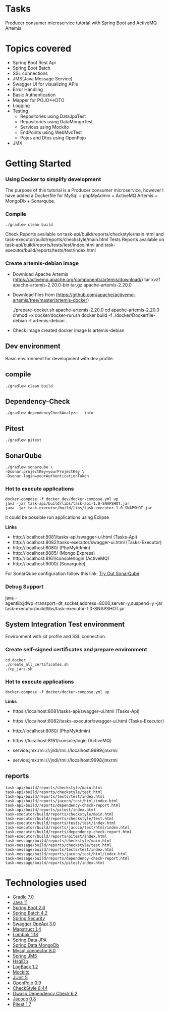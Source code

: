 # Tasks
Producer consumer microservice tutorial with Spring Boot and ActiveMQ Artemis.

# Topics covered
- Spring Boot Rest Api
- Spring Boot Batch
- SSL connections
- JMS(Java Message Service)
- Swagger UI for visualizing APIs
- Error Handling
- Basic Authentication
- Mapper for POJO<->DTO 
- Logging
- Testing
    - Repositories using DataJpaTest
    - Repositories using DataMongoTest
    - Services using Mockito
    - EndPoints using WebMvcTest
    - Pojos and Dtos using OpenPojo
- JMX

# Getting Started
### Using Docker to simplify development
The purpose of this tutorial is a Producer consumer microservice, however I have added a Dockerfile for MySql + phpMyAdmin + ActiveMQ Artemis + MongoDb + Sonarqube.

### Compile
    ./gradlew clean build

Check Reports available on task-api/build/reports/checkstyle/main.html and task-executor/build/reports/checkstyle/main.html
Tests Reports available on task-api/build/reports/tests/test/index.html and task-executor/build/reports/tests/test/index.html

### Create artemis-debian image
 - Download Apache Artemis (https://activemq.apache.org/components/artemis/download/)
    tar xvzf apache-artemis-2.20.0-bin.tar.gz apache-artemis-2.20.0
 - Download files from (https://github.com/apache/activemq-artemis/tree/master/artemis-docker)

    ./prepare-docker.sh apache-artemis-2.20.0
    cd apache-artemis-2.20.0
    chmod +x docker/docker-run.sh
    docker build -f ./docker/Dockerfile-debian -t artemis-debian .

 - Check image created
    docker image ls artemis-debian

## Dev environment
Basic environment for development with dev profile.

## compile
    ./gradlew clean build

## Dependency-Check
    ./gradlew dependencyCheckAnalyze --info

## Pitest
    ./gradlew pitest

## SonarQube
    ./gradlew sonarqube \
    -Dsonar.projectKey=yourProjectKey \
    -Dsonar.login=yourAuthenticationToken

### Hot to execute applications
    docker-compose -f docker_dev/docker-compose.yml up
    java -jar task-api/build/libs/task-api-1.0-SNAPSHOT.jar
    java -jar task-executor/build/libs/task-executor-1.0-SNAPSHOT.jar

it could be possible run applications using Eclipse 

**Links**
 - http://localhost:8081/tasks-api/swagger-ui.html (Tasks-Api)
 - http://localhost:8082/tasks-executor/swagger-ui.html (Tasks-Executor)
 - http://localhost:8080/ (PhpMyAdmin)
 - http://localhost:8085/ (Mongo Express)
 - http://localhost:8161/console/login (ActiveMQ)
 - http://localhost:9000/ (Sonarqube)

For SonarQube configuration follow this link: [Try Out SonarQube](https://docs.sonarqube.org/latest/setup/get-started-2-minutes/)

### Debug Support
java -agentlib:jdwp=transport=dt_socket,address=8000,server=y,suspend=y -jar task-executor/build/libs/task-executor-1.0-SNAPSHOT.jar

## System Integration Test environment
Environment with sit profile and SSL connection.

### Create self-signed certificates and prepare environment
    cd docker
    ./create_all_certificates.sh
    ./cp_jars.sh

### Hot to execute applications
    docker-compose -f docker/docker-compose.yml up

**Links**
 - https://localhost:8081/tasks-api/swagger-ui.html (Tasks-Api)
 - https://localhost:8082/tasks-executor/swagger-ui.html (Tasks-Executor)
 - http://localhost:8080/ (PhpMyAdmin)
 - https://localhost:8161/console/login (ActiveMQ)

 - service:jmx:rmi:///jndi/rmi://localhost:9999/jmxrmi
 - service:jmx:rmi:///jndi/rmi://localhost:9998/jmxrmi

## reports
    task-api/build/reports/checkstyle/main.html
    task-api/build/reports/checkstyle/test.html
    task-api/build/reports/tests/test/index.html
    task-api/build/reports/jacoco/test/html/index.html
    task-api/build/reports/dependency-check-report.html
    task-api/build/reports/pitest/index.html
    task-executor/build/reports/checkstyle/main.html
    task-executor/build/reports/checkstyle/test.html
    task-executor/build/reports/tests/test/index.html
    task-executor/build/reports/jacoco/test/html/index.html
    task-executor/build/reports/dependency-check-report.html
    task-executor/build/reports/pitest/index.html
    task-message/build/reports/checkstyle/main.html
    task-message/build/reports/checkstyle/test.html
    task-message/build/reports/tests/test/index.html
    task-message/build/reports/jacoco/test/html/index.html
    task-message/build/reports/dependency-check-report.html
    task-message/build/reports/pitest/index.html
    

# Technologies used
- [Gradle 7.0](https://gradle.org/)
- [Java 11](https://openjdk.java.net/projects/jdk/11/)
- [Spring Boot 2.6](https://spring.io/projects/spring-boot)
- [Spring Batch 4.2](https://spring.io/projects/spring-batch)
- [Spring Security](https://spring.io/projects/spring-security)
- [Swagger OpeApi 3.0](https://swagger.io/specification/)
- [Mapstruct 1.4](https://mapstruct.org/)
- [Lombok 1.18](https://projectlombok.org/)
- [Spring Data JPA](https://projects.spring.io/spring-data-jpa)
- [Spring Data MongoDb](https://spring.io/projects/spring-data-mongodb)
- [Mysql connector 8.0](https://www.mysql.com/products/connector/)
- [Spring JMS](https://spring.io/guides/gs/messaging-jms/)
- [HsqlDb](http://hsqldb.org/)
- [LogBack 1.2](https://logback.qos.ch/)
- [Mockito](https://site.mockito.org/)
- [JUnit 5](https://junit.org/junit5/)
- [OpenPojo 0.9](https://github.com/OpenPojo)
- [CheckStyle 8.44](https://checkstyle.sourceforge.io/)
- [Owasp Dependency Check 6.2](https://owasp.org/www-project-dependency-check/)
- [Jacoco 0.8](https://www.jacoco.org/)
- [Pitest 1.7](https://pitest.org/)
